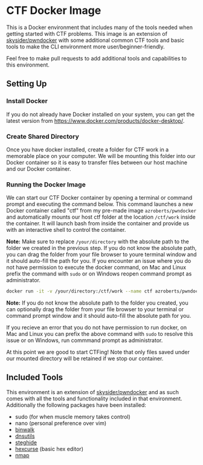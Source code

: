 # CTF Docker Image

This is a Docker environment that includes many of the tools needed when getting started with CTF problems. This image is an extension of [skysider/pwndocker](https://github.com/skysider/pwndocker) with some additional common CTF tools and basic tools to make the CLI environment more user/beginner-friendly.

Feel free to make pull requests to add additional tools and capabilities to this environment.

## Setting Up

### Install Docker
If you do not already have Docker installed on your system, you can get the latest version from https://www.docker.com/products/docker-desktop/.

### Create Shared Directory
Once you have docker installed, create a folder for CTF work in a memorable place on your computer. We will be mounting this folder into our Docker container so it is easy to transfer files between our host machine and our Docker container.

### Running the Docker Image
We can start our CTF Docker container by opening a terminal or command prompt and executing the command below. This command launches a new Docker container called "ctf" from my pre-made image `azroberts/pwndocker` and automatically mounts our host ctf folder at the location `/ctf/work` inside the container. It will launch bash from inside the container and provide us with an interactive shell to control the container.

**Note:** Make sure to replace `/your/directory` with the absolute path to the folder we created in the previous step. If you do not know the absolute path, you can drag the folder from your file browser to youre terminal window and it should auto-fill the path for you. If you encounter an issue where you do not have permission to execute the docker command, on Mac and Linux prefix the command with `sudo` or on Windows reopen command prompt as administrator.
```bash
docker run -it -v /your/directory:/ctf/work --name ctf azroberts/pwndocker /bin/bash
```

**Note:** If you do not know the absolute path to the folder you created, you can optionally drag the folder from your file browser to your terminal or command prompt window and it should auto-fill the absolute path for you.

If you recieve an error that you do not have permission to run docker, on Mac and Linux you can prefix the above command with `sudo` to resolve this issue or on Windows, run commmand prompt as administrator.

At this point we are good to start CTFing! Note that only files saved under our mounted directory will be retained if we stop our container.

## Included Tools

This environment is an extension of [skysider/pwndocker](https://github.com/skysider/pwndocker) and as such comes with all the tools and functionality included in that environment. Additionally the following packages have been installed:

- sudo (for when muscle memory takes control)
- nano (personal preference over vim)
- [binwalk](https://github.com/ReFirmLabs/binwalk)
- [dnsutils](https://packages.debian.org/buster/dnsutils)
- [steghide](https://github.com/StefanoDeVuono/steghide)
- [hexcurse](https://github.com/LonnyGomes/hexcurse) (basic hex editor)
- [nmap](https://github.com/nmap/nmap)